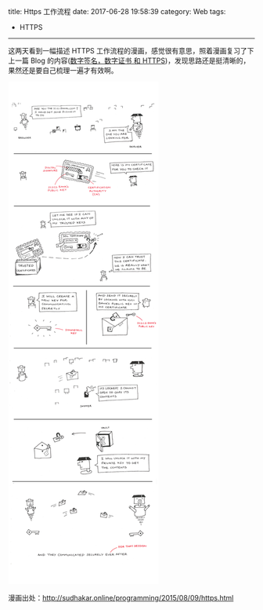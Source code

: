 title: Https 工作流程
date: 2017-06-28 19:58:39
category: Web
tags:
  - HTTPS
---

这两天看到一幅描述 HTTPS 工作流程的漫画，感觉很有意思，照着漫画复习了下上一篇 Blog 的内容([数字签名，数字证书 和 HTTPS](http://sanster.xyz/2017/04/24/%E6%95%B0%E5%AD%97%E8%AF%81%E4%B9%A6%EF%BC%8C%E6%95%B0%E5%AD%97%E7%AD%BE%E5%90%8D%E5%92%8Chttps/))，发现思路还是挺清晰的，果然还是要自己梳理一遍才有效啊。

<!--more-->

![how-http-works](/images/how-https-works.jpg)

漫画出处：http://sudhakar.online/programming/2015/08/09/https.html
